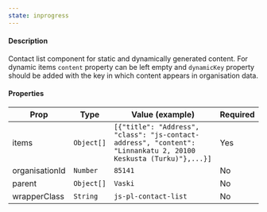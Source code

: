 ```yaml
---
state: inprogress
---
```


#### Description

Contact list component for static and dynamically generated content. For dynamic items `content` property can be left empty and `dynamicKey` property should be added with the key in which content appears in organisation data.

#### Properties

| Prop           | Type       | Value (example)                                                                                                 | Required |
| -------------- | ---------- | --------------------------------------------------------------------------------------------------------------- | -------- |
| items          | `Object[]` | `[{"title": "Address", "class": "js-contact-address", "content": "Linnankatu 2, 20100 Keskusta (Turku)"},...}]` | Yes      |
| organisationId | `Number`   | `85141`                                                                                                         | No       |
| parent         | `Object[]` | `Vaski`                                                                                                         | No       |
| wrapperClass   | `String`   | `js-pl-contact-list`                                                                                            | No       |
